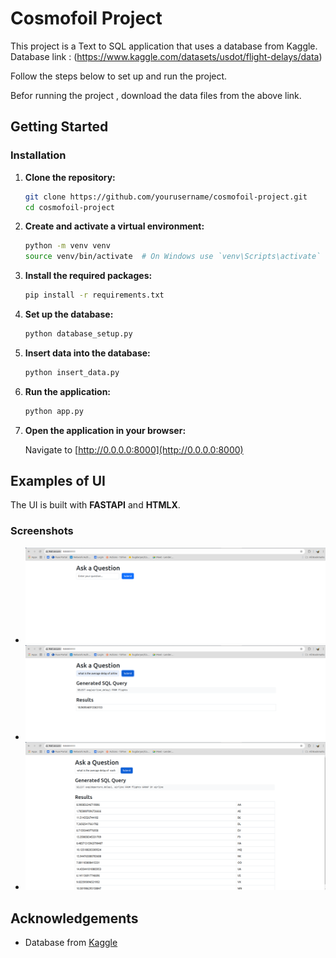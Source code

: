 # Cosmofoil Project

This project is a Text to SQL application that uses a database from Kaggle.
Database link : (https://www.kaggle.com/datasets/usdot/flight-delays/data)

Follow the steps below to set up and run the project.

Befor running the project , download the data files from the above link.
## Getting Started

### Installation

1. **Clone the repository:**

    ```bash
    git clone https://github.com/yourusername/cosmofoil-project.git
    cd cosmofoil-project
    ```

2. **Create and activate a virtual environment:**

    ```bash
    python -m venv venv
    source venv/bin/activate  # On Windows use `venv\Scripts\activate`
    ```

3. **Install the required packages:**

    ```bash
    pip install -r requirements.txt
    ```

4. **Set up the database:**

    ```bash
    python database_setup.py
    ```

5. **Insert data into the database:**

    ```bash
    python insert_data.py
    ```

6. **Run the application:**

    ```bash
    python app.py
    ```

7. **Open the application in your browser:**

    Navigate to [http://0.0.0.0:8000](http://0.0.0.0:8000)

## Examples of UI
The UI is built with **FASTAPI** and **HTMLX**.

### Screenshots

- ![Screenshot 1](images/image-1.png)
- ![Screenshot 2](images/image-2.png)
- ![Screenshot 2](images/image-3.png)

## Acknowledgements

- Database from [Kaggle](https://www.kaggle.com/)
